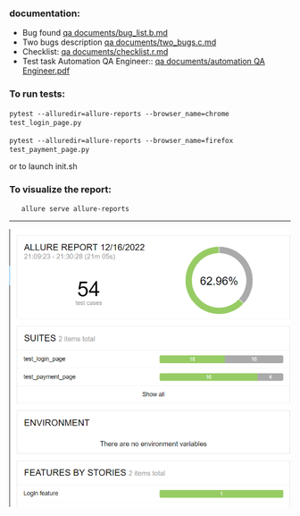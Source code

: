 
### documentation:
* Bug found [qa documents/bug_list.b.md](https://github.com/asechnaya/ibit/tree/master/qa%20documents/bug_list.b.md)
* Two bugs description [qa documents/two_bugs.c.md](https://github.com/asechnaya/ibit/tree/master/qa%20documents/two_bugs.c.md)
* Checklist: [qa documents/checklist.r.md](https://github.com/asechnaya/ibit/tree/master/qa%20documents/checklist.r.md)
* Test task Automation QA Engineer:: [qa documents/automation QA Engineer.pdf](https://github.com/asechnaya/ibit/tree/master/qa%20documents/automation%20QA%20Engineer.pdf)


### To run tests:

```
pytest --alluredir=allure-reports --browser_name=chrome test_login_page.py 

pytest --alluredir=allure-reports --browser_name=firefox test_payment_page.py 
``` 
or to launch init.sh


### To visualize the report:
```
   allure serve allure-reports 
```

-----------------------------
![](qa%20documents/2022-12-16_21-32-22.png)